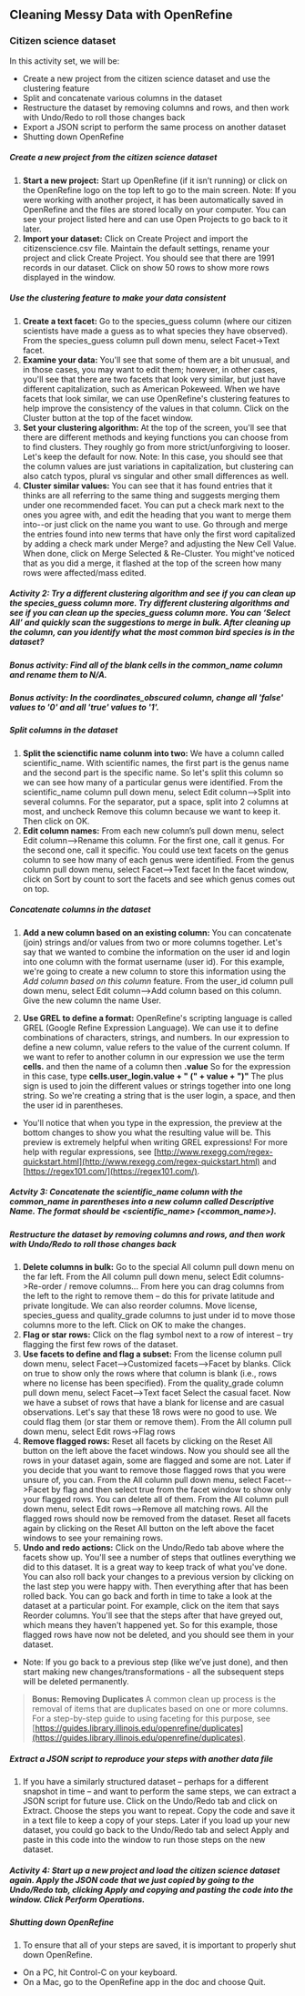 ## Cleaning Messy Data with OpenRefine
### Citizen science dataset

In this activity set, we will be:

- Create a new project from the citizen science dataset and use the clustering feature
- Split and concatenate various columns in the dataset
- Restructure the dataset by removing columns and rows, and then work with Undo/Redo to roll those changes back
- Export a JSON script to perform the same process on another dataset
- Shutting down OpenRefine

##### Create a new project from the citizen science dataset 
1. **Start a new project:** Start up OpenRefine (if it isn’t running) or click on the OpenRefine logo on the top left to go to the main screen. Note: If you were working with another project, it has been automatically saved in OpenRefine and the files are stored locally on your computer. You can see your project listed here and can use Open Projects to go back to it later. 
2. **Import your dataset:** Click on Create Project and import the citizenscience.csv file. Maintain the default settings, rename your project and click Create Project. You should see that there are 1991 records in our dataset. Click on show 50 rows to show more rows displayed in the window.

##### Use the clustering feature to make your data consistent 

1. **Create a text facet:** Go to the species\_guess column (where our citizen scientists have made a guess as to what species they have observed). From the species_guess column pull down menu, select Facet->Text facet. 
2. **Examine your data:** You'll see that some of them are a bit unusual, and in those cases, you may want to edit them; however, in other cases, you'll see that there are two facets that look very similar, but just have different capitalization, such as American Pokeweed. When we have facets that look similar, we can use OpenRefine's clustering features to help improve the consistency of the values in that column. Click on the Cluster button at the top of the facet window.
3. **Set your clustering algorithm:** At the top of the screen, you'll see that there are different methods and keying functions you can choose from to find clusters. They roughly go from more strict/unforgiving to looser. Let's keep the default for now. Note: In this case, you should see that the column values are just variations in capitalization, but clustering can also catch typos, plural vs singular and other small differences as well.
4. **Cluster similar values:** You can see that it has found entries that it thinks are all referring to the same thing and suggests merging them under one recommended facet. You can put a check mark next to the ones you agree with, and edit the heading that you want to merge them into--or just click on the name you want to use. Go through and merge the entries found into new terms that have only the first word capitalized by adding a check mark under Merge? and adjusting the New Cell Value. When done, click on Merge Selected & Re-Cluster. You might've noticed that as you did a merge, it flashed at the top of the screen how many rows were affected/mass edited.

##### Activity 2: Try a different clustering algorithm and see if you can clean up the species\_guess column more. Try different clustering algorithms and see if you can clean up the species_guess column more. You can ‘Select All’ and quickly scan the suggestions to merge in bulk. After cleaning up the column, can you identify what the most common bird species is in the dataset?

##### Bonus activity: Find all of the blank cells in the common_name column and rename them to N/A. 
##### Bonus activity: In the coordinates_obscured column, change all 'false' values to '0' and all 'true' values to '1'.  

##### Split columns in the dataset
1. **Split the scienctific name colunm into two:** We have a column called scientific\_name. With scientific names, the first part is the genus name and the second part is the specific name. So let's split this column so we can see how many of a particular genus were identified. From the scientific\_name column pull down menu, select Edit column-->Split into several columns. For the separator, put a space, split into 2 columns at most, and uncheck Remove this column because we want to keep it. Then click on OK.
2. **Edit column names:** From each new column’s pull down menu, select Edit column-->Rename this column. For the first one, call it genus. For the second one, call it specific. You could use text facets on the genus column to see how many of each genus were identified. From the genus column pull down menu, select Facet-->Text facet In the facet window, click on Sort by count to sort the facets and see which genus comes out on top.

##### Concatenate columns in the dataset
1. **Add a new column based on an existing column:** You can concatenate (join) strings and/or values from two or more columns together. Let's say that we wanted to combine the information on the user id and login into one column with the format username (user id). For this example, we're going to create a new column to store this information using the *Add column based on this column* feature. From the user_id column pull down menu, select Edit column-->Add column based on this column. Give the new column the name User.

2. **Use GREL to define a format:** OpenRefine's scripting language is called GREL (Google Refine Expression Language). We can use it to define combinations of characters, strings, and numbers. In our expression to define a new column, value refers to the value of the current column. If we want to refer to another column in our expression we use the term **cells.** and then the name of a column then **.value** So for the expression in this case, type **cells.user_login.value + " (" + value + ")"**
The plus sign is used to join the different values or strings together into one long string. So we're creating a string that is the user login, a space, and then the user id in parentheses.

- You'll notice that when you type in the expression, the preview at the bottom changes to show you what the resulting value will be. This preview is extremely helpful when writing GREL expressions! For more help with regular expressions, see [http://www.rexegg.com/regex-quickstart.html](http://www.rexegg.com/regex-quickstart.html) and [https://regex101.com/](https://regex101.com/).

##### Actvity 3: Concatenate the scientific\_name column with the common\_name in parentheses into a new column called Descriptive Name. The format should be \<scientific\_name> (\<common_name>). 

##### Restructure the dataset by removing columns and rows, and then work with Undo/Redo to roll those changes back
1. **Delete columns in bulk:** Go to the special All column pull down menu on the far left. From the All column pull down menu, select Edit columns->Re-order / remove columns... From here you can drag columns from the left to the right to remove them – do this for private latitude and private longitude. We can also reorder columns. Move license, species\_guess and quality_grade columns to just under id to move those columns more to the left. Click on OK to make the changes.
2. **Flag or star rows:** Click on the flag symbol next to a row of interest – try flagging the first few rows of the dataset. 
3. **Use facets to define and flag a subset:** From the license column pull down menu, select Facet-->Customized facets-->Facet by blanks. Click on true to show only the rows where that column is blank (i.e., rows where no license has been specified). From the quality_grade column pull down menu, select Facet-->Text facet Select the casual facet. Now we have a subset of rows that have a blank for license and are casual observations. Let's say that these 18 rows were no good to use. We could flag them (or star them or remove them). From the All column pull down menu, select Edit rows->Flag rows
4. **Remove flagged rows:** Reset all facets by clicking on the Reset All button on the left above the facet windows. Now you should see all the rows in your dataset again, some are flagged and some are not. Later if you decide that you want to remove those flagged rows that you were unsure of, you can. From the All column pull down menu, select Facet-->Facet by flag and then select true from the facet window to show only your flagged rows. You can delete all of them. From the All column pull down menu, select Edit rows-->Remove all matching rows. All the flagged rows should now be removed from the dataset. Reset all facets again by clicking on the Reset All button on the left above the facet windows to see your remaining rows.
5. **Undo and redo actions:** Click on the Undo/Redo tab above where the facets show up. You'll see a number of steps that outlines everything we did to this dataset. It is a great way to keep track of what you've done. You can also roll back your changes to a previous version by clicking on the last step you were happy with. Then everything after that has been rolled back. You can go back and forth in time to take a look at the dataset at a particular point. For example, click on the item that says Reorder columns. You'll see that the steps after that have greyed out, which means they haven't happened yet. So for this example, those flagged rows have now not be deleted, and you should see them in your dataset.
 
- Note: If you go back to a previous step (like we’ve just done), and then start making new changes/transformations - all the subsequent steps will be deleted permanently.

> **Bonus: Removing Duplicates**
> A common clean up process is the removal of items that are duplicates based on one or more columns. For a step-by-step guide to using faceting for this purpose, see [https://guides.library.illinois.edu/openrefine/duplicates](https://guides.library.illinois.edu/openrefine/duplicates). 

##### Extract a JSON script to reproduce your steps with another data file
1. If you have a similarly structured dataset – perhaps for a different snapshot in time – and want to perform the same steps, we can extract a JSON script for future use. Click on the Undo/Redo tab and click on Extract. Choose the steps you want to repeat. Copy the code and save it in a text file to keep a copy of your steps. Later if you load up your new dataset, you could go back to the Undo/Redo tab and select Apply and paste in this code into the window to run those steps on the new dataset.

##### Activity 4: Start up a new project and load the citizen science dataset again. Apply the JSON code that we just copied by going to the Undo/Redo tab, clicking Apply and copying and pasting the code into the window. Click Perform Operations.

##### Shutting down OpenRefine
1. To ensure that all of your steps are saved, it is important to properly shut down OpenRefine.  
- On a PC, hit Control-C on your keyboard.
- On a Mac, go to the OpenRefine app in the doc and choose Quit.
